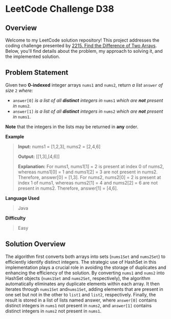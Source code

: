 
# LeetCode Challenge D38

## Overview

Welcome to my LeetCode solution repository! This project addresses the coding challenge presented by [2215. Find the Difference of Two Arrays](https://leetcode.com/problems/find-the-difference-of-two-arrays/). Below, you'll find details about the problem, my approach to solving it, and the implemented solution.

## Problem Statement
Given two  **0-indexed**  integer arrays  `nums1`  and  `nums2`, return  _a list_  `answer`  _of size_  `2`  _where:_

-   `answer[0]`  _is a list of all  **distinct**  integers in_  `nums1`  _which are  **not**  present in_  `nums2`_._
-   `answer[1]`  _is a list of all  **distinct**  integers in_  `nums2`  _which are  **not**  present in_  `nums1`.

**Note**  that the integers in the lists may be returned in  **any**  order.

**Example**
> **Input:** nums1 = [1,2,3], nums2 = [2,4,6]
> 
>**Output:** [[1,3],[4,6]]
> 
>**Explanation:** For nums1, nums1[1] = 2 is present at index 0 of nums2, whereas nums1[0] = 1 and nums1[2] = 3 are not present in nums2. Therefore, answer[0] = [1,3].
For nums2, nums2[0] = 2 is present at index 1 of nums1, whereas nums2[1] = 4 and nums2[2] = 6 are not present in nums2. Therefore, answer[1] = [4,6].

**Language Used**
> Java

**Difficulty**
> Easy

## Solution Overview
The algorithm first converts both arrays into sets (`nums1Set` and `nums2Set`) to efficiently identify distinct integers. The strategic use of HashSet in this implementation plays a crucial role in avoiding the storage of duplicates and enhancing the efficiency of the solution. By converting `nums1` and `nums2` into HashSet objects (`nums1Set` and `nums2Set`, respectively), the algorithm automatically eliminates any duplicate elements within each array. It then iterates through `nums1Set` and`nums1Set`, adding elements that are present in one set but not in the other to `list1` and `list2`, respectively. Finally, the result is stored in a list of lists named answer, where `answer[0]` contains distinct integers in `nums1` not present in `nums2`, and `answer[1]` contains distinct integers in `nums2` not present in `nums1`.

